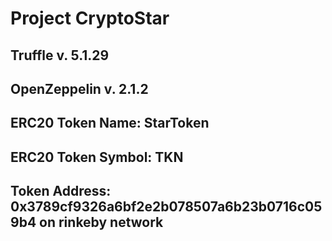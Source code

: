 # Project CryptoStar

## Truffle v. 5.1.29

## OpenZeppelin v. 2.1.2

## ERC20 Token Name: StarToken

## ERC20 Token Symbol: TKN

## Token Address: 0x3789cf9326a6bf2e2b078507a6b23b0716c059b4 on rinkeby network
